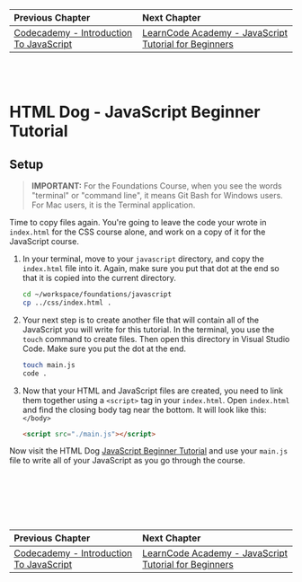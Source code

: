 | Previous Chapter | Next Chapter |
| :------------- |:-------------|
| [Codecademy - Introduction To JavaScript](./JS_CODECADEMY.md) | [LearnCode Academy - JavaScript Tutorial for Beginners](./JS_LEARNCODE.md) |

<br/>
<br/>

# HTML Dog - JavaScript Beginner Tutorial

## Setup

> **IMPORTANT:** For the Foundations Course, when you see the words "terminal" or "command line", it means Git Bash for Windows users. For Mac users, it is the Terminal application.

Time to copy files again. You're going to leave the code your wrote in `index.html` for the CSS course alone, and work on a copy of it for the JavaScript course.

1. In your terminal, move to your `javascript` directory, and copy the `index.html` file into it. Again, make sure you put that dot at the end so that it is copied into the current directory.
    ```sh
    cd ~/workspace/foundations/javascript
    cp ../css/index.html .
    ```
1. Your next step is to create another file that will contain all of the JavaScript you will write for this tutorial. In the terminal, you use the `touch` command to create files. Then open this directory in Visual Studio Code. Make sure you put the dot at the end.
    ```sh
    touch main.js
    code .
    ```
1. Now that your HTML and JavaScript files are created, you need to link them together using a `<script>` tag in your `index.html`. Open `index.html` and find the closing body tag near the bottom. It will look like this: `</body>`
    ```html
    <script src="./main.js"></script>
    ```


Now visit the HTML Dog [JavaScript Beginner Tutorial](https://www.htmldog.com/guides/javascript/beginner/) and use your `main.js` file to write all of your JavaScript as you go through the course.

<br/>
<br/>
<br/>
<br/>
<br/>

| Previous Chapter | Next Chapter |
| :------------- |:-------------|
| [Codecademy - Introduction To JavaScript](./JS_CODECADEMY.md) | [LearnCode Academy - JavaScript Tutorial for Beginners](./JS_LEARNCODE.md) |